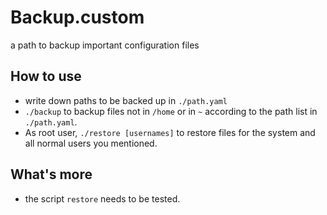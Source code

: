 # Backup.custom
a path to backup important configuration files
## How to use
- write down paths to be backed up in `./path.yaml`
- `./backup` to backup files not in `/home` or in `~` according to the path list in `./path.yaml`.
- As root user, `./restore [usernames]` to restore files for the system and all normal users you mentioned.

## What's more
- the script `restore` needs to be tested.
